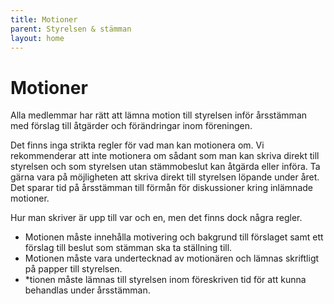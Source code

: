 ```yaml
---
title: Motioner
parent: Styrelsen & stämman
layout: home
---
```


# Motioner

Alla medlemmar har rätt att lämna motion till styrelsen inför årsstämman med förslag till åtgärder och förändringar inom föreningen.

Det finns inga strikta regler för vad man kan motionera om. Vi rekommenderar att inte motionera om sådant som man kan skriva direkt till styrelsen och som styrelsen utan stämmobeslut kan åtgärda eller införa. Ta gärna vara på möjligheten att skriva direkt till styrelsen löpande under året. Det sparar tid på årsstämman till förmån för diskussioner kring inlämnade motioner.

Hur man skriver är upp till var och en, men det finns dock några regler.

* Motionen måste innehålla motivering och bakgrund till förslaget samt ett förslag till beslut som stämman ska ta ställning till.
* Motionen måste vara undertecknad av motionären och lämnas skriftligt på papper till styrelsen.
* *tionen måste lämnas till styrelsen inom föreskriven tid för att kunna behandlas under årsstämman.